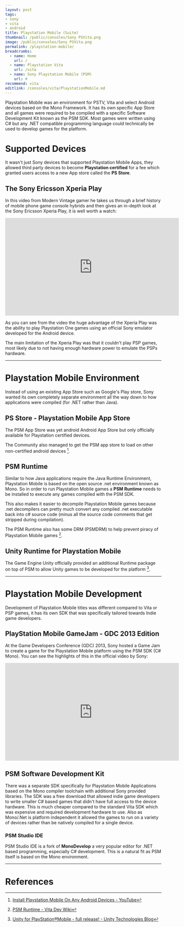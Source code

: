 ```yaml
---
layout: post
tags:
- sony
- vita
- android
title: Playstation Mobile (Suite)
thumbnail: /public/consoles/Sony PSVita.png
image: /public/consoles/Sony PSVita.png
permalink: /playstation-mobile/
breadcrumbs:
  - name: Home
    url: /
  - name: Playstation Vita
    url: /vita
  - name: Sony Playstation Mobile (PSM)
    url: #
recommend: vita
editlink: /consoles/vita/PlaystationMobile.md
---
```


Playstation Mobile was an environment for PSTV, Vita and select Android devices based on the Mono Framework. It has its own specific App Store and all games were required to be compiled with a specific Software Development Kit known as the PSM SDK. Most games were written using C# but any .NET compatible programming language could technically be used to develop games for the platform.

# Supported Devices
It wasn't just Sony devices that supported Playstation Mobile Apps, they allowed third party devices to become **Playstation certified** for a fee which granted users access to a new App store called the **PS Store**.

## The Sony Ericsson Xperia Play
In this video from Modern Vintage gamer he takes us through a brief history of mobile phone game console hybrids and then gives an in-depth look at the Sony Ericsson Xperia Play, it is well worth a watch:
<iframe width="560" height="315" src="https://www.youtube.com/embed/BGpt8E3YmNw" title="YouTube video player" frameborder="0" allow="accelerometer; autoplay; clipboard-write; encrypted-media; gyroscope; picture-in-picture" allowfullscreen></iframe>

As you can see from the video the huge advantage of the Xperia Play was the ability to play Playstation One games using an official Sony emulator developed for the Android device.

The main limitation of the Xperia Play was that it couldn't play PSP games, most likely due to not having enough hardware power to emulate the PSPs hardware.

---
# Playstation Mobile Environment
Instead of using an existing App Store such as Google's Play store, Sony wanted its own completely separate environment all the way down to how applications were compiled (for .NET rather than Java).

## PS Store - Playstation Mobile App Store
The PSM App Store was yet android Android App Store but only officially available for Playstation certified devices.

The Community also managed to get the PSM app store to load on other non-certified android devices [^1].

## PSM Runtime
Similar to how Java applications require the Java Runtime Environment, Playstation Mobile is based on the open source .net environment known as Mono. So in order to run Playstation Mobile games a **PSM Runtime** needs to be installed to execute any games compiled with the PSM SDK.

This also makes it easier to decompile Playstation Mobile games because .net decompilers can pretty much convert any compiled .net executable back into c# source code (minus all the source code comments that get stripped during compilation).

The PSM Runtime also has some DRM (PSMDRM) to help prevent piracy of Playstation Mobile games [^2].

## Unity Runtime for Playstation Mobile
The Game Engine Unity officially provided an additional Runtime package on top of PSM to allow Unity games to be developed for the platform [^3].

---
# Playstation Mobile Development
Development of Playstation Mobile titles was different compared to Vita or PSP games, it has its own SDK that was specifically tailored towards Indie game developers.

## PlayStation Mobile GameJam - GDC 2013 Edition
At the Game Developers Conference (GDC) 2013, Sony hosted a Game Jam to create a game for the Playstation Mobile platform using the PSM SDK (C# Mono). 
You can see the highlights of this in the official video by Sony:
<iframe width="560" height="315" src="https://www.youtube.com/embed/wAWba0u85r4" title="YouTube video player" frameborder="0" allow="accelerometer; autoplay; clipboard-write; encrypted-media; gyroscope; picture-in-picture" allowfullscreen></iframe>

## PSM Software Development Kit
There was a separate SDK specifically for Playstation Mobile Applications based on the Mono compiler toolchain with additional Sony provided libraries. The SDK was a free download that allowed indie game developers to write smaller C# based games that didn't have full access to the device hardware. This is much cheaper compared to the standard Vita SDK which was expensive and required development hardware to use. Also as Mono/.Net is platform independent it allowed the games to run on a variety of devices rather than be natively compiled for a single device.

### PSM Studio IDE
PSM Studio IDE is a fork of **MonoDevelop** a very popular editor for .NET based programming, especially C# development. This is a natural fit as PSM itself is based on the Mono environment.



---
# References
[^1]: [Install Playstation Mobile On Any Android Devices - YouTube](https://www.youtube.com/watch?v=dcVht_J386c)
[^2]: [PSM Runtime - Vita Dev Wiki](https://playstationdev.wiki/psvitadevwiki/index.php?title=PSM_Runtime)
[^3]: [Unity for PlayStation®Mobile - full release! - Unity Technologies Blog](https://blogs.unity3d.com/2014/06/20/unity-for-playstationmobile-full-release/)
